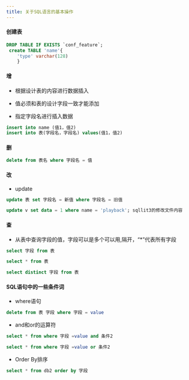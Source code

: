```yaml
---
title: 关于SQL语言的基本操作
---
```


#### 创建表

```sql
DROP TABLE IF EXISTS `conf_feature`;
 create TABLE 'name'{
    'type' varchar(128)
    }

```

#### 增

* 根据设计表的内容进行数据插入

* 值必须和表的设计字段一致才能添加
* 指定字段名进行插入数据
  
```sql
insert into name (值1，值2)
insert into 表(字段名，字段名) values(值1，值2)
```

#### 删

```sql
delete from 表名 where 字段名 = 值

```


#### 改

* update

```sql
update 表 set 字段名 = 新值 where 字段名 = 旧值

update v set data = 1 where name = 'playback'; sqllit3的修改文件内容
```

#### 查

* 从表中查询字段的值，字段可以是多个可以用,隔开，“*”代表所有字段


```sql
select 字段 from 表

select * from 表 

select distinct 字段 from 表
```

#### SQL语句中的一些条件词

* where语句

```sql
delete from 表 字段 where 字段 = value
```

* and和or的运算符

```sql
select * from where 字段 =value and 条件2

select * from where 字段 =value or 条件2
```

* Order By排序

```sql
select * from db2 order by 字段
```